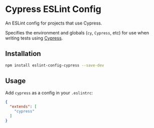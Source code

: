 # Cypress ESLint Config

An ESLint config for projects that use Cypress.

Specifies the environment and globals (`cy`, `Cypress`, etc) for use when writing tests using [Cypress](https://cypress.io).

## Installation

```sh
npm install eslint-config-cypress --save-dev
```

## Usage

Add `cypress` as a config in your `.eslintrc`:

```json
{
  "extends": [
    "cypress"
  ]
}
```
